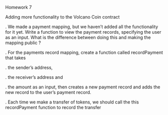 Homework 7


Adding more functionality to the Volcano Coin contract


 . We made a payment mapping, but we havenʼt added all the functionality for it yet.
Write a function to view the payment records, specifying the user as an input.
What is the difference between doing this and making the mapping public ?

 . For the payments record mapping, create a function called recordPayment that
takes

 . the senderʼs address,

 . the receiverʼs address and

 . the amount
as an input, then creates a new payment record and adds the new record to the
userʼs payment record.


 . Each time we make a transfer of tokens, we should call the this recordPayment
function to record the transfer
